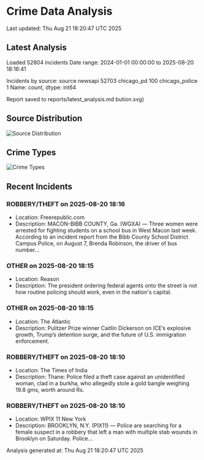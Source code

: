 # Crime Data Analysis
Last updated: Thu Aug 21 18:20:47 UTC 2025

## Latest Analysis

Loaded 52804 incidents
Date range: 2024-01-01 00:00:00 to 2025-08-20 18:16:41

Incidents by source:
source
newsapi           52703
chicago_pd          100
chicago_police        1
Name: count, dtype: int64

Report saved to reports/latest_analysis.md
bution.svg)

## Source Distribution
![Source Distribution](images/source_distribution.svg)

## Crime Types
![Crime Types](images/crime_types.svg)

## Recent Incidents

### ROBBERY/THEFT on 2025-08-20 18:16
- Location: Freerepublic.com
- Description: MACON-BIBB COUNTY, Ga. (WGXA) — Three women were arrested for fighting students on a school bus in West Macon last week. According to an incident report from the Bibb County School District Campus Police, on August 7, Brenda Robinson, the driver of bus number…


### OTHER on 2025-08-20 18:15
- Location: Reason
- Description: The president ordering federal agents onto the street is not how routine policing should work, even in the nation's capital.


### OTHER on 2025-08-20 18:15
- Location: The Atlantic
- Description: Pulitzer Prize winner Caitlin Dickerson on ICE’s explosive growth, Trump’s detention surge, and the future of U.S. immigration enforcement.


### ROBBERY/THEFT on 2025-08-20 18:10
- Location: The Times of India
- Description: Thane: Police filed a theft case against an unidentified woman, clad in a burkha, who allegedly stole a gold bangle weighing 19.8 gms, worth around Rs.


### ROBBERY/THEFT on 2025-08-20 18:10
- Location: WPIX 11 New York
- Description: BROOKLYN, N.Y. (PIX11) — Police are searching for a female suspect in a robbery that left a man with multiple stab wounds in Brooklyn on Saturday. Police...

Analysis generated at: Thu Aug 21 18:20:47 UTC 2025
